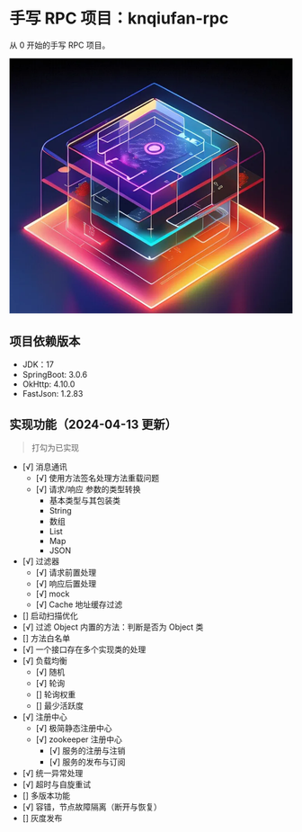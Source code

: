 # 手写 RPC 项目：knqiufan-rpc

从 0 开始的手写 RPC 项目。

![image](RPC.png)

## 项目依赖版本

* JDK：17
* SpringBoot: 3.0.6
* OkHttp: 4.10.0
* FastJson: 1.2.83

## 实现功能（2024-04-13 更新）
> 打勾为已实现
* [√] 消息通讯
  * [√] 使用方法签名处理方法重载问题
  * [√] 请求/响应 参数的类型转换
    * 基本类型与其包装类
    * String
    * 数组
    * List
    * Map
    * JSON
* [√] 过滤器
  * [√] 请求前置处理
  * [√] 响应后置处理
  * [√] mock
  * [√] Cache 地址缓存过滤
* [] 启动扫描优化
* [√] 过滤 Object 内置的方法：判断是否为 Object 类
* [] 方法白名单
* [√] 一个接口存在多个实现类的处理
* [√] 负载均衡
  * [√] 随机
  * [√] 轮询
  * [] 轮询权重
  * [] 最少活跃度
* [√] 注册中心
  * [√] 极简静态注册中心
  * [√] zookeeper 注册中心
    * [√] 服务的注册与注销
    * [√] 服务的发布与订阅
* [√] 统一异常处理
* [√] 超时与自旋重试
* [] 多版本功能
* [√] 容错，节点故障隔离（断开与恢复）
* [] 灰度发布